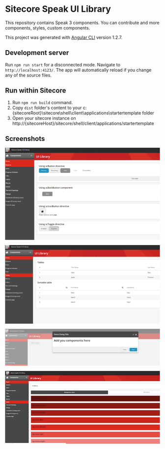 # Sitecore Speak UI Library

This repository contains Speak 3 components. You can contribute and more components, styles, custom components.

This project was generated with [Angular CLI](https://github.com/angular/angular-cli) version 1.2.7.

## Development server

Run `npm run start` for a disconnected mode. Navigate to `http://localhost:4123/`. The app will automatically reload if you change any of the source files.

## Run within Sitecore

1. Run `npm run build` command. 
2. Copy `dist` folder's content to your c:\{sitecoreRoot}\sitecore\shell\client\applications\startertemplate folder
3. Open your sitecore instance on http://{sitecoreHost}/sitecore/shell/client/applications/startertemplate

## Screenshots

![alt text](https://raw.githubusercontent.com/Mitya88/SitecoreSpeakUILibrary/master/screenshots/1.PNG "Buttons Page")

![alt text](https://raw.githubusercontent.com/Mitya88/SitecoreSpeakUILibrary/master/screenshots/2.PNG "Tables Page")

![alt text](https://raw.githubusercontent.com/Mitya88/SitecoreSpeakUILibrary/master/screenshots/3.PNG "Dialog Page")

![alt text](https://raw.githubusercontent.com/Mitya88/SitecoreSpeakUILibrary/master/screenshots/4.PNG "Colors Page")

